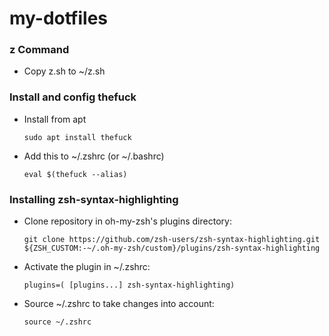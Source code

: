 # my-dotfiles

### z Command

* Copy z.sh to ~/z.sh

### Install and config thefuck

* Install from apt

  `sudo apt install thefuck`

* Add this to ~/.zshrc (or ~/.bashrc)

  `eval $(thefuck --alias)`

### Installing zsh-syntax-highlighting

* Clone repository in oh-my-zsh's plugins directory:

  `git clone https://github.com/zsh-users/zsh-syntax-highlighting.git ${ZSH_CUSTOM:-~/.oh-my-zsh/custom}/plugins/zsh-syntax-highlighting`

* Activate the plugin in ~/.zshrc:

  `plugins=( [plugins...] zsh-syntax-highlighting)`

* Source ~/.zshrc to take changes into account:

  `source ~/.zshrc`
